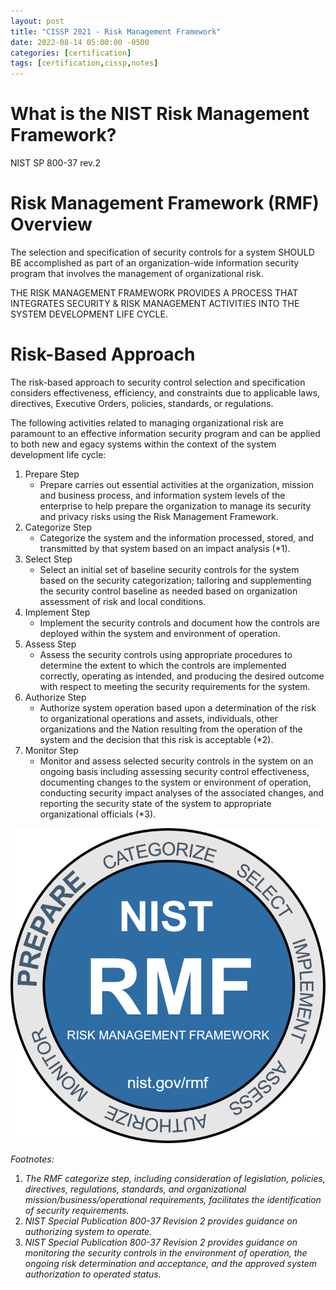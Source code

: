 ```yaml
---
layout: post
title: "CISSP 2021 - Risk Management Framework"
date: 2022-08-14 05:00:00 -0500
categories: [certification]
tags: [certification,cissp,notes]
---
```


# What is the NIST Risk Management Framework?

NIST SP 800-37 rev.2

# Risk Management Framework (RMF) Overview

The selection and specification of security controls for a system SHOULD BE accomplished as part of an organization-wide information security program that involves the management of organizational risk.

THE RISK MANAGEMENT FRAMEWORK PROVIDES A PROCESS THAT INTEGRATES SECURITY & RISK MANAGEMENT ACTIVITIES INTO THE SYSTEM DEVELOPMENT LIFE CYCLE.

# Risk-Based Approach

The risk-based approach to security control selection and specification considers effectiveness, efficiency, and constraints due to applicable laws, directives, Executive Orders, policies, standards, or regulations.

The following activities related to managing organizational risk are paramount to an effective information security program and can be applied to both new and egacy systems within the context of the system development life cycle:
1. Prepare Step
    * Prepare carries out essential activities at the organization, mission and business process, and information system levels of the enterprise to help prepare the organization to manage its security and privacy risks using the Risk Management Framework.
2. Categorize Step
    * Categorize the system and the information processed, stored, and transmitted by that system based on an impact analysis (*1).
3. Select Step
    * Select an initial set of baseline security controls for the system based on the security categorization; tailoring and supplementing the security control baseline as needed based on organization assessment of risk and local conditions.
4. Implement Step
    * Implement the security controls and document how the controls are deployed within the system and environment of operation.
5. Assess Step
    * Assess the security controls using appropriate procedures to determine the extent to which the controls are implemented correctly, operating as intended, and producing the desired outcome with respect to meeting the security requirements for the system.
6. Authorize Step
    * Authorize system operation based upon a determination of the risk to organizational operations and assets, individuals, other organizations and the Nation resulting from the operation of the system and the decision that this risk is acceptable (*2).
7. Monitor Step
    * Monitor and assess selected security controls in the system on an ongoing basis including assessing security control effectiveness, documenting changes to the system or environment of operation, conducting security impact analyses of the associated changes, and reporting the security state of the system to appropriate organizational officials (*3).

![alt text](/assets/images/risk-management/NIST-RMF.png)

*Footnotes:*
1. *The RMF categorize step, including consideration of legislation, policies, directives, regulations, standards, and organizational mission/business/operational requirements, facilitates the identification of security requirements.*
2. *NIST Special Publication 800-37 Revision 2 provides guidance on authorizing system to operate.*
3. *NIST Special Publication 800-37 Revision 2 provides guidance on monitoring the security controls in the environment of operation, the ongoing risk determination and acceptance, and the approved system authorization to operated status.*